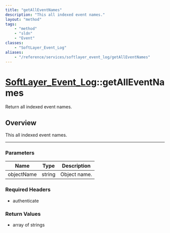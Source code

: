 ```yaml
---
title: "getAllEventNames"
description: "This all indexed event names."
layout: "method"
tags:
    - "method"
    - "sldn"
    - "Event"
classes:
    - "SoftLayer_Event_Log"
aliases:
    - "/reference/services/softlayer_event_log/getAllEventNames"
---
```

# [SoftLayer_Event_Log](/reference/services/SoftLayer_Event_Log)::getAllEventNames

Return all indexed event names.


## Overview 
This all indexed event names. 

-----

### Parameters 
|Name | Type | Description |
| --- | --- | --- |
|objectName| string| Object name.|


### Required Headers
* authenticate


### Return Values
* array of strings





